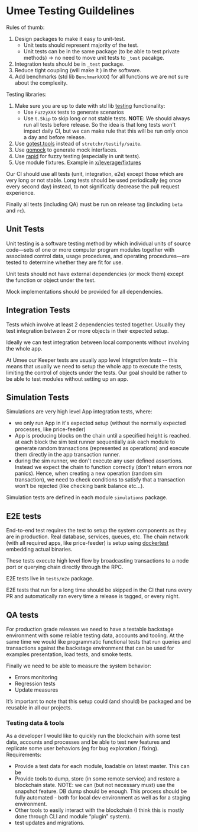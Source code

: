 # Umee Testing Guildelines

Rules of thumb:

1. Design packages to make it easy to unit-test.
   - Unit tests should represent majority of the test.
   - Unit tests can be in the same package (to be able to test private methods) → no need to move unit tests to `_test` pacakge.
2. Integration tests should be in `_test` package.
3. Reduce tight coupling (will make it ) in the software.
4. Add benchmarks (std lib `BenchmarkXXX`) for all functions we are not sure about the complexity.

Testing libraries:

1. Make sure you are up to date with std lib [testing](https://pkg.go.dev/testing) functionality:
   - Use `FuzzyXXX` tests to generate scenarios
   - Use `t.Skip` to skip long or not stable tests.
     **NOTE**: We should always run all tests before release. So the idea is that long tests won't impact daily CI, but we can make rule that this will be run only once a day and before release.
1. Use [gotest.tools](https://pkg.go.dev/gotest.tools/assert) instead of `stretchr/testify/suite`.
1. Use [gomock](github.com/golang/mock/mockgen) to generate mock interfaces.
1. Use [rapid](https://github.com/flyingmutant/rapid) for fuzzy testing (especially in unit tests).
1. Use module fixtures. Example in [x/leverage/fixtures](../x/leverage/fixtures)

Our CI should use all tests (unit, integration, e2e) except those which are very long or not stable.
Long tests should be used periodically (eg once every second day) instead, to not significatly decrease the pull request experience.

Finally all tests (including QA) must be run on release tag (including `beta` and `rc`).

## Unit Tests

Unit testing is a software testing method by which individual units of source code—sets of one or more computer program modules together with associated control data, usage procedures, and operating procedures—are tested to determine whether they are fit for use.

Unit tests should not have external dependencies (or mock them) except the function or object under the test.

Mock implementations should be provided for all dependencies.

## Integration Tests

Tests which involve at least 2 dependencies tested together. Usually they test integration between 2 or more objects in their expected setup.

Ideally we can test integration between local components without involving the whole app.

At Umee our Keeper tests are usually app level _integration tests_ -- this means that usually we need to setup the whole app to execute the tests, limiting the control of objects under the tests. Our goal should be rather to be able to test modules without setting up an app.

## Simulation Tests

Simulations are very high level App integration tests, where:

- we only run App in it's expected setup (without the normally expected processes, like price-feeder)
- App is producing blocks on the chain until a specified height is reached.
  at each block the sim test runner sequentially ask each module to generate random transactions (represented as operations) and execute them directly in the app transaction runner.
- during the sim runner, we don't execute any user defined assertions. Instead we expect the chain to function correctly (don't return errors nor panics). Hence, when creating a new operation (random sim transaction), we need to check conditions to satisfy that a transaction won't be rejected (like checking bank balance etc...).

Simulation tests are defined in each module `simulations` package.

## E2E tests

End-to-end test requires the test to setup the system components as they are in production. Real database, services, queues, etc. The chain network (with all required apps, like price-feeder) is setup using [dockertest](https://github.com/ory/dockertest) embedding actual binaries.

These tests execute high level flow by broadcasting transactions to a node port or querying chain directly through the RPC.

E2E tests live in `tests/e2e` package.

E2E tests that run for a long time should be skipped in the CI that runs every PR and automatically ran every time a release is tagged, or every night.

## QA tests

For production grade releases we need to have a testable backstage environment with some reliable testing data, accounts and tooling. At the same time we would like programmatic functional tests that run queries and transactions against the backstage environment that can be used for examples presentation, load tests, and smoke tests.

Finally we need to be able to measure the system behavior:

- Errors monitoring
- Regression tests
- Update measures

It’s important to note that this setup could (and should) be packaged and be reusable in all our projects.

### Testing data & tools

As a developer I would like to quickly run the blockchain with some test data, accounts and processes and be able to test new features and replicate some user behaviors (eg for bug exploration / fixing).
Requirements:

- Provide a test data for each module, loadable on latest master. This can be
- Provide tools to dump, store (in some remote service) and restore a blockchain state.
  NOTE: we can (but not necessary must) use the snapshot feature. DB dump should be enough. This process should be fully automated - both for local dev environment as well as for a staging environment.
- Other tools to easily interact with the blockchain (I think this is mostly done through CLI and module “plugin” system).
- test updates and migrations.
